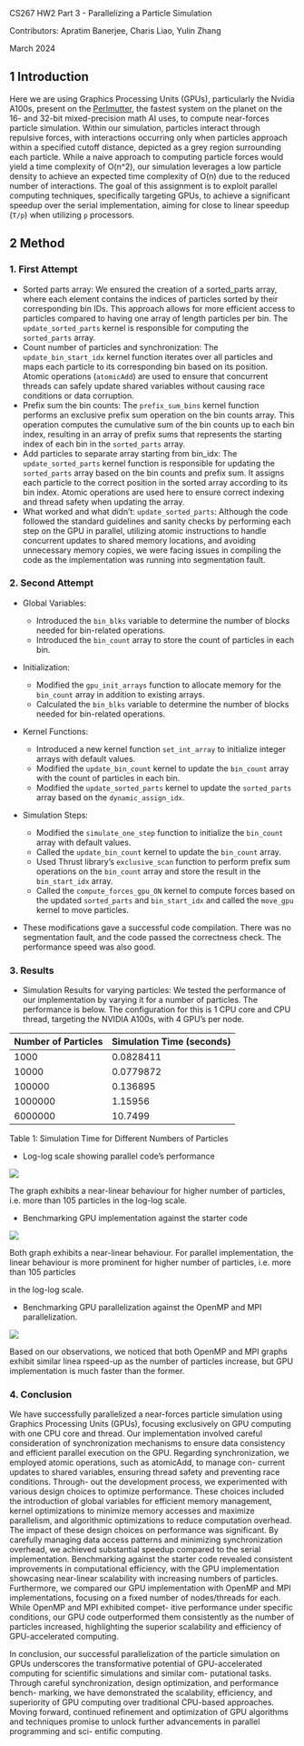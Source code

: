 ﻿CS267 HW2 Part 3 - Parallelizing a Particle Simulation

Contributors: Apratim Banerjee, Charis Liao, Yulin Zhang

March 2024

## 1  Introduction

Here we are using Graphics Processing Units (GPUs), particularly the Nvidia A100s, present on the [Perlmutter](https://blogs.nvidia.com/blog/nersc-perlmutter-ai-supercomputer/), the fastest system on the planet on the 16- and 32-bit mixed-precision math AI uses, to compute near-forces particle simulation. Within our simulation, particles interact through repulsive forces, with interactions occurring only when particles approach within a specified cutoff distance, depicted as a grey region surrounding each particle. While a naive approach to computing particle forces would yield a time complexity of O(n^2), our simulation leverages a low particle density to achieve an expected time complexity of O(n) due to the reduced number of interactions. The goal of this assignment is to exploit parallel computing techniques, specifically targeting GPUs, to achieve a significant speedup over the serial implementation, aiming for close to linear speedup (`T/p`) when utilizing `p` processors.

## 2  Method
### 1. First Attempt
- Sorted parts array: We ensured the creation of a sorted_parts array, where each element contains the indices of particles sorted by their corresponding bin IDs. This approach allows for more efficient access to particles compared to having one array of length particles per bin. The `update_sorted_parts` kernel is responsible for computing the `sorted_parts` array.
- Count number of particles and synchronization: The `update_bin_start_idx` kernel function iterates over all particles and maps each particle to its corresponding bin based on its position. Atomic operations (`atomicAdd`) are used to ensure that concurrent threads can safely update shared variables without causing race conditions or data corruption.
- Prefix sum the bin counts: The `prefix_sum_bins` kernel function performs an exclusive prefix sum operation on the bin counts array. This operation computes the cumulative sum of the bin counts up to each bin index, resulting in an array of prefix sums that represents the starting index of each bin in the `sorted_parts` array.
- Add particles to separate array starting from bin_idx: The `update_sorted_parts` kernel function is responsible for updating the `sorted_parts` array based on the bin counts and prefix sum. It assigns each particle to the correct position in the sorted array according to its bin index. Atomic operations are used here to ensure correct indexing and thread safety when updating the array.
- What worked and what didn’t: `update_sorted_parts`: Although the code followed the standard guidelines and sanity checks by performing each step on the GPU in parallel, utilizing atomic instructions to handle concurrent updates to shared memory locations, and avoiding unnecessary memory copies, we were facing issues in compiling the code as the implementation was running into segmentation fault.

### 2. Second Attempt

- Global Variables:
   - Introduced the `bin_blks` variable to determine the number of blocks needed for bin-related operations.
   - Introduced the `bin_count` array to store the count of particles in each bin.

- Initialization:
  - Modified the `gpu_init_arrays` function to allocate memory for the `bin_count` array in addition to existing arrays.
  - Calculated the `bin_blks` variable to determine the number of blocks needed for bin-related operations.
    
- Kernel Functions:
  - Introduced a new kernel function `set_int_array` to initialize integer arrays with default values.
  - Modified the `update_bin_count` kernel to update the `bin_count` array with the count of particles in each bin.
  - Modified the `update_sorted_parts` kernel to update the `sorted_parts` array based on the `dynamic_assign_idx`.

- Simulation Steps:
   - Modified the `simulate_one_step` function to initialize the `bin_count` array with default values.
   - Called the `update_bin_count` kernel to update the `bin_count` array.
   - Used Thrust library’s `exclusive_scan` function to perform prefix sum operations on the `bin_count` array and store the result in the `bin_start_idx` array.
   - Called the `compute_forces_gpu_ON` kernel to compute forces based on the updated `sorted_parts` and `bin_start_idx` and called the `move_gpu` kernel to move particles.

- These modifications gave a successful code compilation. There was no segmentation fault, and the code passed the correctness check. The performance speed was also good.

### 3.  Results
- Simulation Results for varying particles: We tested the performance of our implementation by varying it for a number of particles. The performance is below. The configuration for this is 1 CPU core and CPU thread, targeting the NVIDIA A100s, with 4 GPU’s per node.

| Number of Particles | Simulation Time (seconds) |
|---------------------|---------------------------|
| 1000                | 0.0828411                 |
| 10000               | 0.0779872                 |
| 100000              | 0.136895                  |
| 1000000             | 1.15956                   |
| 6000000             | 10.7499                   |

Table 1: Simulation Time for Different Numbers of Particles

- Log-log scale showing parallel code’s performance

![](Aspose.Words.98c979e6-4136-4b4f-9b2d-ab13a3760d8a.002.png)

The graph exhibits a near-linear behaviour for higher number of particles, i.e. more than 105 particles in the log-log scale.

- Benchmarking GPU implementation against the starter code

![](Aspose.Words.98c979e6-4136-4b4f-9b2d-ab13a3760d8a.003.png)

Both graph exhibits a near-linear behaviour. For parallel implementation, the linear behaviour is more prominent for higher number of particles, i.e. more than 105 particles

in the log-log scale.

- Benchmarking GPU parallelization against the OpenMP and MPI parallelization.

![](Aspose.Words.98c979e6-4136-4b4f-9b2d-ab13a3760d8a.004.png)

Based on our observations, we noticed that both OpenMP and MPI graphs exhibit similar linea rspeed-up as the number of particles increase, but GPU implementation is much faster than the former.

### 4\. Conclusion

We have successfully parallelized a near-forces particle simulation using Graphics Processing Units (GPUs), focusing exclusively on GPU computing with one CPU core and thread. Our implementation involved careful consideration of synchronization mechanisms to ensure data consistency and efficient parallel execution on the GPU. Regarding synchronization, we employed atomic operations, such as atomicAdd, to manage con- current updates to shared variables, ensuring thread safety and preventing race conditions. Through- out the development process, we experimented with various design choices to optimize performance. These choices included the introduction of global variables for efficient memory management, kernel optimizations to minimize memory accesses and maximize parallelism, and algorithmic optimizations to reduce computation overhead. The impact of these design choices on performance was significant. By carefully managing data access patterns and minimizing synchronization overhead, we achieved substantial speedup compared to the serial implementation. Benchmarking against the starter code revealed consistent improvements in computational efficiency, with the GPU implementation showcasing near-linear scalability with increasing numbers of particles. Furthermore, we compared our GPU implementation with OpenMP and MPI implementations, focusing on a fixed number of nodes/threads for each. While OpenMP and MPI exhibited compet- itive performance under specific conditions, our GPU code outperformed them consistently as the number of particles increased, highlighting the superior scalability and efficiency of GPU-accelerated computing.

In conclusion, our successful parallelization of the particle simulation on GPUs underscores the transformative potential of GPU-accelerated computing for scientific simulations and similar com- putational tasks. Through careful synchronization, design optimization, and performance bench- marking, we have demonstrated the scalability, efficiency, and superiority of GPU computing over traditional CPU-based approaches. Moving forward, continued refinement and optimization of GPU algorithms and techniques promise to unlock further advancements in parallel programming and sci- entific computing.
